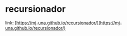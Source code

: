 # recursionador

link: [https://mj-una.github.io/recursionador/](https://mj-una.github.io/recursionador/)
